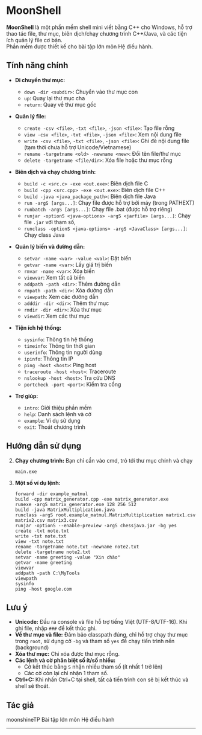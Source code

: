 # MoonShell

**MoonShell** là một phần mềm shell mini viết bằng C++ cho Windows, hỗ trợ thao tác file, thư mục, biên dịch/chạy chương trình C++/Java, và các tiện ích quản lý file cơ bản.  
Phần mềm được thiết kế cho bài tập lớn môn Hệ điều hành.

## Tính năng chính

- **Di chuyển thư mục:**  
  - `down -dir <subdir>`: Chuyển vào thư mục con  
  - `up`: Quay lại thư mục cha  
  - `return`: Quay về thư mục gốc

- **Quản lý file:**  
  - `create -csv <file>`, `-txt <file>`, `-json <file>`: Tạo file rỗng  
  - `view -csv <file>`, `-txt <file>`, `-json <file>`: Xem nội dung file  
  - `write -csv <file>`, `-txt <file>`, `-json <file>`: Ghi đè nội dung file (tạm thời chưa hỗ trợ Unicode/Vietnamese)  
  - `rename -targetname <old> -newname <new>`: Đổi tên file/thư mục  
  - `delete -targetname <file/dir>`: Xóa file hoặc thư mục rỗng

- **Biên dịch và chạy chương trình:**  
  - `build -c <src.c> -exe <out.exe>`: Biên dịch file C
  - `build -cpp <src.cpp> -exe <out.exe>`: Biên dịch file C++  
  - `build -java <java_package_path>`: Biên dịch file Java 
  - `run -argS [args...]`: Chạy file được hỗ trợ bởi máy (trong PATHEXT)
  - `runbatch -argS [args...]`: Chạy file .bat (được hỗ trợ riêng)
  - `runjar -optionS <java-options> -argS <jarfile> [args...]`: Chạy file `.jar` với tham số,
  - `runclass -optionS <java-options> -argS <JavaClass> [args...]`: Chạy class Java

- **Quản lý biến và đường dẫn:**  
  - `setvar -name <var> -value <val>`: Đặt biến  
  - `getvar -name <var>`: Lấy giá trị biến  
  - `rmvar -name <var>`: Xóa biến  
  - `viewvar`: Xem tất cả biến  
  - `addpath -path <dir>`: Thêm đường dẫn  
  - `rmpath -path <dir>`: Xóa đường dẫn  
  - `viewpath`: Xem các đường dẫn  
  - `adddir -dir <dir>`: Thêm thư mục  
  - `rmdir -dir <dir>`: Xóa thư mục  
  - `viewdir`: Xem các thư mục

- **Tiện ích hệ thống:**  
  - `sysinfo`: Thông tin hệ thống  
  - `timeinfo`: Thông tin thời gian  
  - `userinfo`: Thông tin người dùng  
  - `ipinfo`: Thông tin IP  
  - `ping -host <host>`: Ping host  
  - `traceroute -host <host>`: Traceroute  
  - `nslookup -host <host>`: Tra cứu DNS  
  - `portcheck -port <port>`: Kiểm tra cổng  

- **Trợ giúp:**  
  - `intro`: Giới thiệu phần mềm  
  - `help`: Danh sách lệnh và cờ  
  - `example`: Ví dụ sử dụng  
  - `exit`: Thoát chương trình

## Hướng dẫn sử dụng

2. **Chạy chương trình:**
    Bạn chỉ cần vào cmd, trỏ tới thư mục chính và chạy
    ```
    main.exe
    ```

3. **Một số ví dụ lệnh:**
    ```
    forward -dir example_matmul
    build -cpp matrix_generator.cpp -exe matrix_generator.exe
    runexe -argS matrix_generator.exe 128 256 512
    build -java MatrixMultiplication.java
    runclass -argS root.example_matmul.MatrixMultiplication matrix1.csv matrix2.csv matrix3.csv
    runjar -optionS --enable-preview -argS chessjava.jar -bg yes
    create -txt note.txt
    write -txt note.txt
    view -txt note.txt
    rename -targetname note.txt -newname note2.txt
    delete -targetname note2.txt
    setvar -name greeting -value "Xin chào"
    getvar -name greeting
    viewvar
    addpath -path C:\MyTools
    viewpath
    sysinfo
    ping -host google.com
    ```

## Lưu ý

- **Unicode:** Đầu ra console và file hỗ trợ tiếng Việt (UTF-8/UTF-16). Khi ghi file, nhập `###` để kết thúc ghi.
- **Về thư mục và file:** Đảm bảo classpath đúng, chỉ hỗ trợ chạy thư mục trong `root`, sử dụng cờ
`-bg` và tham số `yes` để chạy tiến trình nền (background)
- **Xóa thư mục:** Chỉ xóa được thư mục rỗng.
- **Các lệnh và cờ phân biệt số ít/số nhiều:**
  - Cờ kết thúc bằng `S` nhận nhiều tham số (ít nhất 1 trở lên)
  - Các cờ còn lại chỉ nhận 1 tham số.
- **Ctrl+C:** Khi nhấn Ctrl+C tại shell, tất cả tiến trình con sẽ bị kết thúc và shell sẽ thoát.

## Tác giả

moonshineTP
Bài tập lớn môn Hệ điều hành

---
